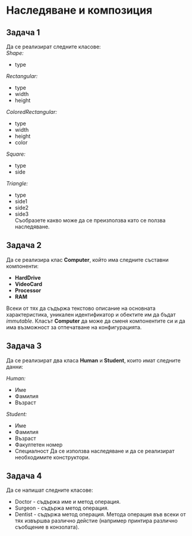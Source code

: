 # Наследяване и композиция

## Задача 1
Да се реализират следните класове: 	
_Shape:_
* type

_Rectangular:_
* type
* width
* height

_ColoredRectangular:_
* type
* width
* height
* color
	
_Square:_
* type
* side
	
_Triangle:_
* type
* side1
* side2
* side3 	
Съобразете какво може да се преизползва като се ползва наследяване.

## Задача 2
Да се реализира клас __Computer__, който има следните съставни компоненти:  
- __HardDrive__
- __VideoCard__
- __Processor__
- __RAM__

Всеки от тях да съдържа текстово описание на основната характеристика, уникален идентификатор и обектите им да бъдат _immutable_. Класът __Computer__ да може да сменя компонентите си и да има възможност за отпечатване на конфигурацията.

## Задача 3
Да се реализират два класа __Human__ и __Student__, които имат следните данни:

_Human:_
* Име
* Фамилия
* Възраст

_Student:_
* Име
* Фамилия
* Възраст
* Факултетен номер
* Специалност
Да се използва наследяване и да се реализират необходимите конструктори.

## Задача 4
Да се напишат следните класове:
- Doctor - съдържа име и метод операция.
- Surgeon - съдържа метод операция.
- Dentist - съдържа метод операция.
Метода операция във всеки от тях извършва различно дейстие (например принтира различно съобщение в конзолата).
